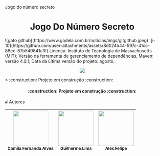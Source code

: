 Jogo do número secreto
<h1 align="center"> Jogo Do Número Secreto </h1>
![gato github](https://www.godela.com.br/noticias/imgs/gitgithub.jpeg)
![i-10](https://github.com/user-attachments/assets/8d024b44-597c-41cc-88cc-87b549841c3f)
Licença: Instituto de Tecnologia de Massachusetts (MIT);
Versão da ferramenta de gerenciamento de dependências, Maven: versão 4.0.1;
Data da última versão do projeto: agosto.
<p align="center">
<img loading="lazy" src="http://img.shields.io/static/v1?label=STATUS&message=EM%20DESENVOLVIMENTO&color=GREEN&style=for-the-badge"/>
</p>
> :construction: Projeto em construção :construction:
<h4 align="center"> 
    :construction:  Projeto em construção  :construction:
</h4>
# Autores

| [<img loading="lazy" src="https://avatars.githubusercontent.com/u/37356058?v=4" width=115><br><sub>Camila Fernanda Alves</sub>](https://github.com/camilafernanda) |  [<img loading="lazy" src="https://avatars.githubusercontent.com/u/30351153?v=4" width=115><br><sub>Guilherme Lima</sub>](https://github.com/guilhermeonrails) |  [<img loading="lazy" src="https://avatars.githubusercontent.com/u/8989346?v=4" width=115><br><sub>Alex Felipe</sub>](https://github.com/alexfelipe) |
| :---: | :---: | :---: |
